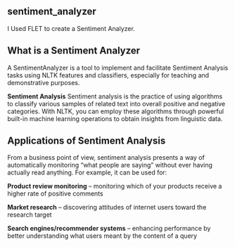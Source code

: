 ## sentiment_analyzer
I Used FLET to create a Sentiment Analyzer.

## What is a Sentiment Analyzer
A SentimentAnalyzer is a tool to implement and facilitate Sentiment Analysis tasks using NLTK features and classifiers, especially for teaching and demonstrative purposes.

**Sentiment Analysis**
Sentiment analysis is the practice of using algorithms to classify various samples of related text into overall positive and negative categories. With NLTK, you can employ these algorithms through powerful built-in machine learning operations to obtain insights from linguistic data.
## Applications of Sentiment Analysis
From a business point of view, sentiment analysis presents a way of automatically monitoring “what people are saying” without ever having actually read anything. For example, it can be used for:

**Product review monitoring** – monitoring which of your products receive a higher rate of positive comments

**Market research** – discovering attitudes of internet users toward the research target

**Search engines/recommender systems** – enhancing performance by better understanding what users meant by the content of a query


